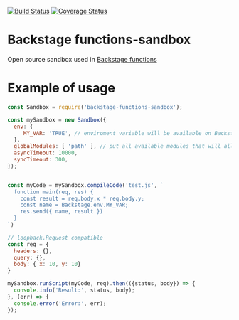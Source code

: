 [![Build Status](https://travis-ci.org/backstage/functions-sandbox.png?branch=master)](https://travis-ci.org/backstage/functions-sandbox)
[![Coverage Status](https://coveralls.io/repos/github/backstage/functions-sandbox/badge.svg?branch=master)](https://coveralls.io/github/backstage/functions-sandbox?branch=master)

# Backstage functions-sandbox
Open source sandbox used in [Backstage functions](https://github.com/backstage/functions)

# Example of usage

```javascript
const Sandbox = require('backstage-functions-sandbox');

const mySandbox = new Sandbox({
  env: {
     MY_VAR: 'TRUE', // enviroment variable will be available on Backstage.env.MY_VAR
  },
  globalModules: [ 'path' ], // put all available modules that will allow to import
  asyncTimeout: 10000,
  syncTimeout: 300,
});


const myCode = mySandbox.compileCode('test.js', `
  function main(req, res) {
    const result = req.body.x * req.body.y;
    const name = Backstage.env.MY_VAR;
    res.send({ name, result })
  }
`)

// loopback.Request compatible
const req = {
  headers: {},
  query: {},
  body: { x: 10, y: 10}
}

mySandbox.runScript(myCode, req).then(({status, body}) => {
  console.info('Result:', status, body);
}, (err) => {
  console.error('Error:', err);
});
```
